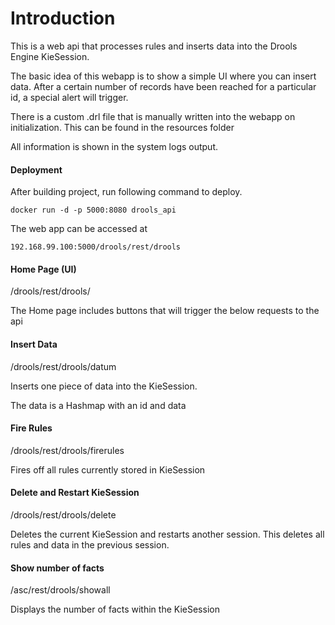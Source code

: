 Introduction
=============
This is a web api that processes rules and inserts data into the Drools Engine KieSession.

The basic idea of this webapp is to show a simple UI where you can insert data. After a certain number of records have been reached for a particular id, a special alert will trigger.

There is a custom .drl file that is manually written into the webapp on initialization. This can be found in the resources folder

All information is shown in the system logs output.

#### Deployment
After building project, run following command to deploy.
````
docker run -d -p 5000:8080 drools_api
````
The web app can be accessed at
````
192.168.99.100:5000/drools/rest/drools
````
#### Home Page (UI)
/drools/rest/drools/

The Home page includes buttons that will trigger the below requests to the api

#### Insert Data
/drools/rest/drools/datum

Inserts one piece of data into the KieSession.

The data is a Hashmap with an id and data

#### Fire Rules
/drools/rest/drools/firerules

Fires off all rules currently stored in KieSession

#### Delete and Restart KieSession
/drools/rest/drools/delete

Deletes the current KieSession and restarts another session. This deletes all rules and data in the previous session.

#### Show number of facts
/asc/rest/drools/showall

Displays the number of facts within the KieSession